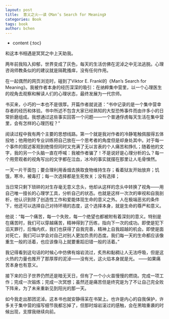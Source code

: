 ```yaml
---
layout: post
title:  意义之火——读《Man’s Search for Meaning》
categories: Book
tags: book
author: bchen
---
```


* content
{:toc}

和这本书相遇是冥冥之中上天助我。


两年前我陷入抑郁，世界变成了灰色，每天的生活仿佛在泥淖之中无法逃脱。心理咨询师教条似的的建议就是隔靴搔痒，没有任何作用。


在一起偶然的网页浏览时，碰到了Viktor E. Frankl的《Man’s Search for Meaning》。我被作者本身的经历深深的吸引：在纳粹集中营里，以一个心理医生的视角去观察和解读人们的心理状态，最终发展为一代宗师。





书买来，小巧的一本也不是很厚。开篇作者就说道：“书中记录的是一个集中营幸存者的经历和体验。书中所述不包含大家已经熟知的大型恐怖事件而由许多小的日常折磨组成。我想通过这些事实回答一个问题——一个普通俘虏每天生活在集中营里，会有怎样的心理历程？”


阅读过程中我有两个主要的思想线路。第一个就是我对作者的冷静笔触佩服得五体投地；他用他的专业训练把自己放在一个思考者的角度但是却身处其中。对于每一个事件的叙述客观到绝情但同时又充满了无以言表的个人痛苦和挣扎；随着他的文字，我的另一个头脑一直在呼喊：我被作者骗了！不是说好是心理分析的么？每一个用旁观者的视角写出的文字都在泣血，冰冷的事实就摆在那里让人毛骨悚然。

一天一片干面包；要合理利用香烟去换取食物维持生存；看着狱友开始放弃；饥饿，寒冷，被毒打；每一次选择都是生死攸关；没有选择；


当日常只剩下琐碎的对生存毫无意义念头，他却从这样的念头中转换了视角——用自己唯一擅长的心理学工具，分析自己的状态。也就是这样一次次的审视和自我剖析，他认识到除了创造性工作和爱能体现生命的意义之外。人在极端恶劣的条件下，他还可以选择自己对待环境的态度，这个选择本身，就是生命的尊严和意义。


他说：“每一个痛苦，每一个失败，每一个绝望也都被附有着深刻的意义。特别是在痛苦时，我们可以穿越痛苦，精神得到了历练，指向下一次的成功。即使是犯下滔天罪行，后悔内疚，我们也获得了自我完善，精神上自我超越的机会。即使是面对死亡，我们可以学会对自己对别人更加负责的态度。我们每一天的生命都应该像重生一般的活着，也应该像马上就要重蹈旧错一般的活着。”


我记得看到这句话的时候心中仿佛有熔岩流过，炙热和黏稠让人无法呼吸，但是这火热的力量也推开了那厚厚的泥淖——没有光，这火焰本身就是光。
——如果痛苦本身也有意义。


接下来的日子世界仍然还是暗无天日，但有了一个小火苗慢慢的燃烧。完成一项工作；完成一次锻炼；完成一次冥想；虽然还是痛苦但是终究是为了不让自己完全败下阵来，为了未来重新见到阳光的那一天。

如今我走出那团泥淖。这本书也就安静得呆在书架上。也许是内心的自我保护，许多关于集中营的描写细节我都忘掉了，但那时熔岩滚过的感触，会在黑暗重袭的时候出现，支撑我继续向前。

